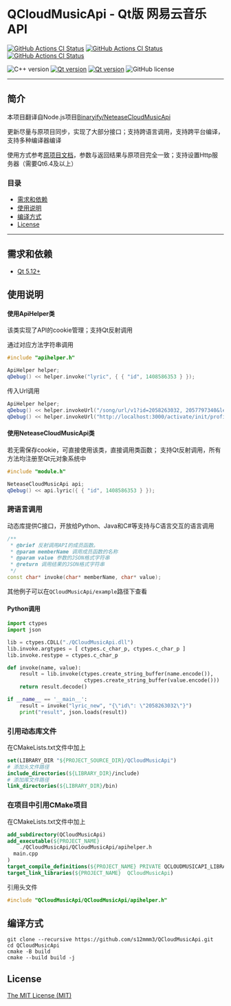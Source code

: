 # QCloudMusicApi - Qt版 网易云音乐 API

[![GitHub Actions CI Status](https://github.com/s12mmm3/QCloudMusicApi/actions/workflows/windows.yml/badge.svg)](https://github.com/s12mmm3/QCloudMusicApi/actions/workflows/windows.yml)
[![GitHub Actions CI Status](https://github.com/s12mmm3/QCloudMusicApi/actions/workflows/macos.yml/badge.svg)](https://github.com/s12mmm3/QCloudMusicApi/actions/workflows/macos.yml)
[![GitHub Actions CI Status](https://github.com/s12mmm3/QCloudMusicApi/actions/workflows/ubuntu.yml/badge.svg)](https://github.com/s12mmm3/QCloudMusicApi/actions/workflows/ubuntu.yml)

![C++ version](https://img.shields.io/badge/C++-11-00599C?logo=++)
[![Qt version](https://img.shields.io/badge/Qt-5.12+-41CD52?logo=qt)](https://www.qt.io)
[![Qt version](https://img.shields.io/badge/Qt-6.0+-41CD52?logo=qt)](https://www.qt.io)
![GitHub license](https://img.shields.io/github/license/s12mmm3/QCloudMusicApi)
********************************

## 简介

本项目翻译自Node.js项目[Binaryify/NeteaseCloudMusicApi](https://github.com/Binaryify/NeteaseCloudMusicApi)

更新尽量与原项目同步，实现了大部分接口；支持跨语言调用，支持跨平台编译，支持多种编译器编译

使用方式参考[原项目文档](https://binaryify.github.io/NeteaseCloudMusicApi)，参数与返回结果与原项目完全一致；支持设置Http服务器（需要Qt6.4及以上）

### 目录

- [需求和依赖](#需求和依赖)
- [使用说明](#使用说明)
- [编译方式](#编译方式)
- [License](#License)

---

## 需求和依赖

- [Qt 5.12+](https://www.qt.io/download-qt-installer)

## 使用说明

#### 使用ApiHelper类

该类实现了API的cookie管理；支持Qt反射调用

通过对应方法字符串调用
```C++
#include "apihelper.h"

ApiHelper helper;
qDebug() << helper.invoke("lyric", { { "id", 1408586353 } });
```
传入Url调用
```C++
ApiHelper helper;
qDebug() << helper.invokeUrl("/song/url/v1?id=2058263032, 2057797340&level=exhigh");
qDebug() << helper.invokeUrl("http://localhost:3000/activate/init/profile");
```

#### 使用NeteaseCloudMusicApi类

若无需保存cookie，可直接使用该类，直接调用类函数；
支持Qt反射调用，所有方法均注册至Qt元对象系统中

```C++
#include "module.h"

NeteaseCloudMusicApi api;
qDebug() << api.lyric({ { "id", 1408586353 } });
```

### 跨语言调用

动态库提供C接口，开放给Python、Java和C#等支持与C语言交互的语言调用
```C++
/**
 * @brief 反射调用API的成员函数。
 * @param memberName 调用成员函数的名称
 * @param value 参数的JSON格式字符串
 * @return 调用结果的JSON格式字符串
 */
const char* invoke(char* memberName, char* value);
```
其他例子可以在```QCloudMusicApi/example```路径下查看

#### Python调用

```Python
import ctypes
import json

lib = ctypes.CDLL("./QCloudMusicApi.dll")
lib.invoke.argtypes = [ ctypes.c_char_p, ctypes.c_char_p ]
lib.invoke.restype = ctypes.c_char_p

def invoke(name, value):
    result = lib.invoke(ctypes.create_string_buffer(name.encode()),
                         ctypes.create_string_buffer(value.encode()))
    return result.decode()

if __name__ == '__main__':
    result = invoke("lyric_new", "{\"id\": \"2058263032\"}")
    print("result", json.loads(result))
```

### 引用动态库文件

在CMakeLists.txt文件中加上
```CMake
set(LIBRARY_DIR "${PROJECT_SOURCE_DIR}/QCloudMusicApi")
# 添加头文件路径
include_directories(${LIBRARY_DIR}/include)
# 添加库文件路径
link_directories(${LIBRARY_DIR}/bin)
```

### 在项目中引用CMake项目

在CMakeLists.txt文件中加上
```CMake
add_subdirectory(QCloudMusicApi)
add_executable(${PROJECT_NAME}
    ./QCloudMusicApi/QCloudMusicApi/apihelper.h
  main.cpp
)
target_compile_definitions(${PROJECT_NAME} PRIVATE QCLOUDMUSICAPI_LIBRARY)
target_link_libraries(${PROJECT_NAME}  QCloudMusicApi)
```
引用头文件
```C++
#include "QCloudMusicApi/QCloudMusicApi/apihelper.h"
```

## 编译方式

```Shell
git clone --recursive https://github.com/s12mmm3/QCloudMusicApi.git
cd QCloudMusicApi
cmake -B build
cmake --build build -j
```

## License

[The MIT License (MIT)](https://github.com/s12mmm3/QCloudMusicApi/blob/master/LICENSE)
